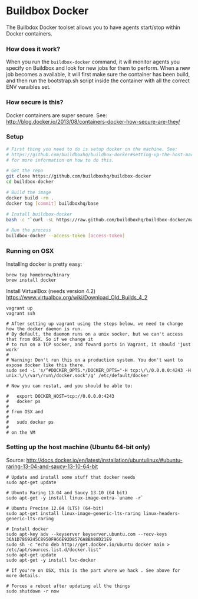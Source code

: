 # Buildbox Docker

The Builbdox Docker toolset allows you to have agents start/stop within Docker
containers.

### How does it work?

When you run the `buildbox-docker` command, it will monitor agents you specify
on Buildbox and look for new jobs for them to perform. When a new job becomes a
available, it will first make sure the container has been build, and then run the
bootstrap.sh script inside the container with all the correct ENV varaibles set.

### How secure is this?

Docker containers are super secure. See:
http://blog.docker.io/2013/08/containers-docker-how-secure-are-they/

### Setup

```bash
# First thing you need to do is setup docker on the machine. See: 
# https://github.com/buildboxhq/buildbox-docker#setting-up-the-host-machine-ubuntu-64-bit-only
# for more information on how to do this.

# Get the repo
git clone https://github.com/buildboxhq/buildbox-docker
cd buildbox-docker

# Build the image
docker build -rm .
docker tag [commit] buildboxhq/base

# Install buildbox-docker
bash -c "`curl -sL https://raw.github.com/buildboxhq/buildbox-docker/master/install.sh`"

# Run the process
buildbox-docker --access-token [access-token]
```

### Running on OSX

Installing docker is pretty easy:

```
brew tap homebrew/binary
brew install docker
```

Install VirtualBox (needs version 4.2) https://www.virtualbox.org/wiki/Download_Old_Builds_4_2

```
vagrant up
vagrant ssh

# After setting up vagrant using the steps below, we need to change how the docker daemon is run.
# By default, the daemon runs on a unix socker, but we can't access that from OSX. So if we change it
# to run on a TCP socker, and foward ports in Vagrant, it should 'just work'
#
# Warning: Don't run this on a production system. You don't want to expose docker like this there.
sudo sed -i 's/^#DOCKER_OPTS.*/DOCKER_OPTS="-H tcp:\/\/0.0.0.0:4243 -H unix:\/\/var\/run\/docker.sock"/g' /etc/default/docker

# Now you can restat, and you should be able to:

#   export DOCKER_HOST=tcp://0.0.0.0:4243
#   docker ps
#
# from OSX and
#
#   sudo docker ps
#
# on the VM
```

### Setting up the host machine (Ubuntu 64-bit only)

Source: http://docs.docker.io/en/latest/installation/ubuntulinux/#ubuntu-raring-13-04-and-saucy-13-10-64-bit

```
# Update and install some stuff that docker needs
sudo apt-get update

# Ubuntu Raring 13.04 and Saucy 13.10 (64 bit)
sudo apt-get -y install linux-image-extra-`uname -r`

# Ubuntu Precise 12.04 (LTS) (64-bit)
sudo apt-get install linux-image-generic-lts-raring linux-headers-generic-lts-raring

# Install docker
sudo apt-key adv --keyserver keyserver.ubuntu.com --recv-keys 36A1D7869245C8950F966E92D8576A8BA88D21E9
sudo sh -c "echo deb http://get.docker.io/ubuntu docker main > /etc/apt/sources.list.d/docker.list"
sudo apt-get update
sudo apt-get -y install lxc-docker

# If you're on OSX, this is the part where we hack . See above for more details.

# Forces a reboot after updating all the things
sudo shutdown -r now
```
